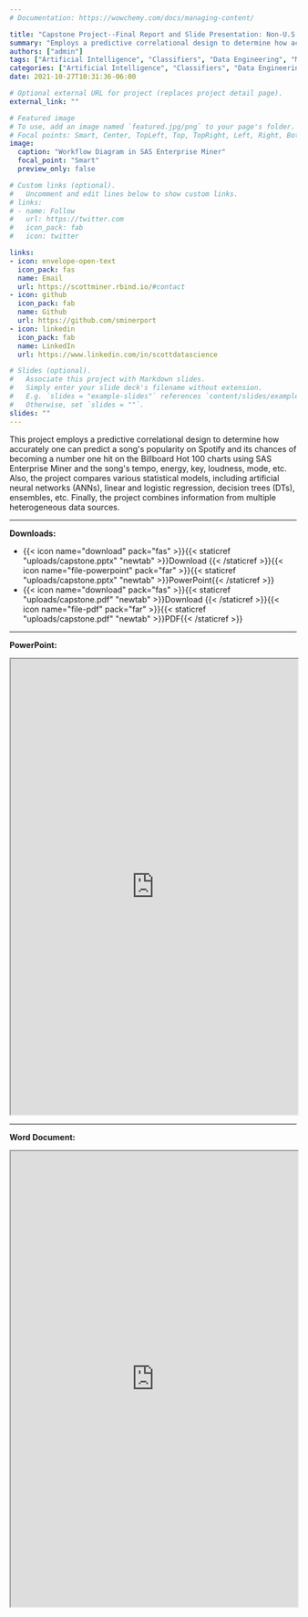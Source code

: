 ```yaml
---
# Documentation: https://wowchemy.com/docs/managing-content/

title: "Capstone Project--Final Report and Slide Presentation: Non-U.S. Organization"
summary: "Employs a predictive correlational design to determine how accurately one can predict a song's popularity on Spotify and its chances of becoming a number one hit on the Billboard Hot 100 charts"
authors: ["admin"]
tags: ["Artificial Intelligence", "Classifiers", "Data Engineering", "Machine Learning"]
categories: ["Artificial Intelligence", "Classifiers", "Data Engineering", "Machine Learning"]
date: 2021-10-27T10:31:36-06:00

# Optional external URL for project (replaces project detail page).
external_link: ""

# Featured image
# To use, add an image named `featured.jpg/png` to your page's folder.
# Focal points: Smart, Center, TopLeft, Top, TopRight, Left, Right, BottomLeft, Bottom, BottomRight.
image:
  caption: "Workflow Diagram in SAS Enterprise Miner"
  focal_point: "Smart"
  preview_only: false

# Custom links (optional).
#   Uncomment and edit lines below to show custom links.
# links:
# - name: Follow
#   url: https://twitter.com
#   icon_pack: fab
#   icon: twitter

links:
- icon: envelope-open-text
  icon_pack: fas
  name: Email
  url: https://scottminer.rbind.io/#contact
- icon: github
  icon_pack: fab
  name: Github
  url: https://github.com/sminerport
- icon: linkedin
  icon_pack: fab
  name: LinkedIn
  url: https://www.linkedin.com/in/scottdatascience

# Slides (optional).
#   Associate this project with Markdown slides.
#   Simply enter your slide deck's filename without extension.
#   E.g. `slides = "example-slides"` references `content/slides/example-slides.md`.
#   Otherwise, set `slides = ""`.
slides: ""
---
```


This project employs a predictive correlational design to determine how accurately one can predict a song's popularity on Spotify and its chances of becoming a number one hit on the Billboard Hot 100 charts using SAS Enterprise Miner and the song's tempo, energy, key, loudness, mode, etc. Also, the project compares various statistical models, including artificial neural networks (ANNs), linear and logistic regression, decision trees (DTs), ensembles, etc. Finally, the project combines information from multiple heterogeneous data sources.

<hr/>

**Downloads:**

<ul>
	<li>{{< icon name="download" pack="fas" >}}{{< staticref "uploads/capstone.pptx" "newtab" >}}Download {{< /staticref >}}{{< icon name="file-powerpoint" pack="far" >}}{{< staticref "uploads/capstone.pptx" "newtab" >}}PowerPoint{{< /staticref >}}</li>
	<li>{{< icon name="download" pack="fas" >}}{{< staticref "uploads/capstone.pdf" "newtab" >}}Download {{< /staticref >}}{{< icon name="file-pdf" pack="far" >}}{{< staticref "uploads/capstone.pdf" "newtab" >}}PDF{{< /staticref >}}</li>
</ul>
<hr/>

**PowerPoint:**

<iframe src="https://onedrive.live.com/embed?cid=5B8EDCFD5CE8D99E&resid=5B8EDCFD5CE8D99E%21211971&authkey=AL4mIn69ZExx0cc&em=2" width="100%" height="800" frameborder="1" scrolling="yes"></iframe>

<hr/>

**Word Document:**

<iframe src="https://onedrive.live.com/embed?cid=5B8EDCFD5CE8D99E&resid=5B8EDCFD5CE8D99E%21212019&authkey=AB3_3dnrMe4LyC8&em=2" width="100%" height="800" frameborder="1" scrolling="yes"></iframe>
